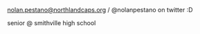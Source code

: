 
nolan.pestano@northlandcaps.org / @nolanpestano on twitter :D

senior @ smithville high school

<!---
nnnolan/nnnolan is a ✨ special ✨ repository because its `README.md` (this file) appears on your GitHub profile.
You can click the Preview link to take a look at your changes.
--->
